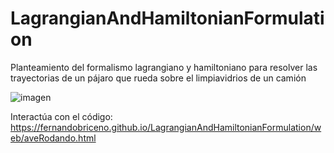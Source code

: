 # LagrangianAndHamiltonianFormulation
Planteamiento del formalismo lagrangiano y hamiltoniano para resolver las trayectorias de un pájaro que rueda sobre el limpiavidrios de un camión

![imagen](https://user-images.githubusercontent.com/31867116/189038497-24f0ac2d-4419-4145-94cd-41fcb5817056.png)


Interactúa con el código: 
https://fernandobriceno.github.io/LagrangianAndHamiltonianFormulation/web/aveRodando.html
